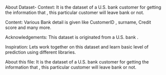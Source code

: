 About Dataset-
Context:
It is the dataset of a U.S. bank customer for getting the information that , this particular customer will leave bank or not.

Content:
Various Bank detail is given like CustomerID , surname, Credit score and many more.

Acknowledgements:
This dataset is originated from a U.S. bank .

Inspiration:
Lets work together on this dataset and learn basic level of prediction using different libraries.

About this file:
It is the dataset of a U.S. bank customer for getting the information that , this particular customer will leave bank or not.
